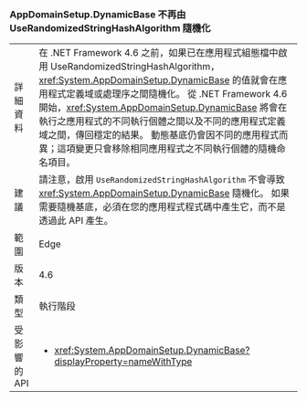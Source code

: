 ### <a name="appdomainsetupdynamicbase-is-no-longer-randomized-by-userandomizedstringhashalgorithm"></a>AppDomainSetup.DynamicBase 不再由 UseRandomizedStringHashAlgorithm 隨機化

|   |   |
|---|---|
|詳細資料|在 .NET Framework 4.6 之前，如果已在應用程式組態檔中啟用 UseRandomizedStringHashAlgorithm，<xref:System.AppDomainSetup.DynamicBase> 的值就會在應用程式定義域或處理序之間隨機化。 從 .NET Framework 4.6 開始，<xref:System.AppDomainSetup.DynamicBase> 將會在執行之應用程式的不同執行個體之間以及不同的應用程式定義域之間，傳回穩定的結果。 動態基底仍會因不同的應用程式而異；這項變更只會移除相同應用程式之不同執行個體的隨機命名項目。|
|建議|請注意，啟用 <code>UseRandomizedStringHashAlgorithm</code> 不會導致 <xref:System.AppDomainSetup.DynamicBase> 隨機化。 如果需要隨機基底，必須在您的應用程式程式碼中產生它，而不是透過此 API 產生。|
|範圍|Edge|
|版本|4.6|
|類型|執行階段|
|受影響的 API|<ul><li><xref:System.AppDomainSetup.DynamicBase?displayProperty=nameWithType></li></ul>|

